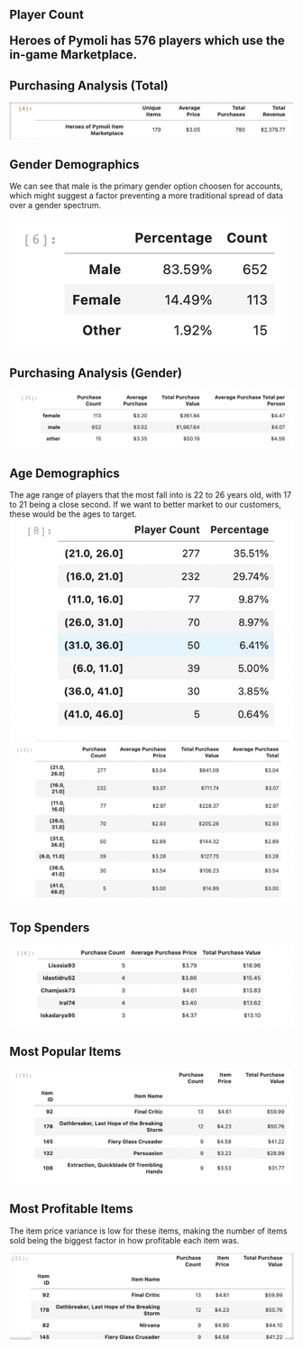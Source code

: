 <!DOCTYPE html>
<html>


<h2>
    Player Count
<p>
    Heroes of Pymoli has 576 players which use the in-game Marketplace.
    </p>
<h2>
    Purchasing Analysis (Total)
</h2>
    <img src='./Tables/GeneralOverview.png'> 
    
<h2>
    Gender Demographics
</h2>
    <p>
        We can see that male is the primary gender option choosen for accounts, which might suggest a factor preventing a more traditional spread of data over a gender spectrum.
    
   <img src='./Tables/GenderPercent.png'></img>
    </p>
   
</h2>    
<h2>
    Purchasing Analysis (Gender)
</h2>    
    <img src='./Tables/GenderPurchasing.png'> 


<h2>
    Age Demographics
</h2>
<p>
    The age range of players that the most fall into is 22 to 26 years old, with 17 to 21 being a close second. If we want to better market to our customers, these would be the ages to target. 
    <img src='./Tables/AgePercentage.png'> 
    <img src='./Tables/AgePurchasing.png'> 
</p>
<h2>
    Top Spenders
</h2>    
    <img src='./Tables/TopPurchasor.png'> 

<h2>
    Most Popular Items
</h2>
    <img src='./Tables/TopPurchased.png'> 
<h2>
    Most Profitable Items
</h2>   
    <p>
        The item price variance is low for these items, making the number of items sold being the biggest factor in how profitable each item was. 
    </p>
    <img src='./Tables/TopPurchaseValue.png'> 
 </h2>   
    
</html>
